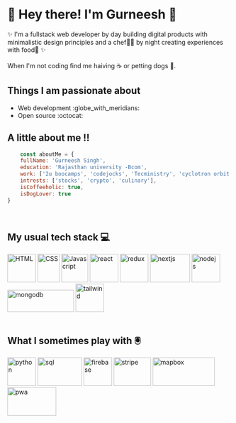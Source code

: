 # :raising_hand: Hey there! I'm Gurneesh 👋
✨ I'm a fullstack web developer by day building digital products with minimalistic design principles and a chef:cook: by night creating experiences with food:hocho: ✨
<br/>
<br/>
When I'm not coding find me haiving :coffee: or petting dogs :dog:.


## Things I am passionate about 
<ul>
<li>Web development :globe_with_meridians: </li>
<li>Open source :octocat: </li>
</ul>

## A little about me !!

```javascript
    const aboutMe = {
    fullName: 'Gurneesh Singh',
    education: 'Rajasthan university -Bcom',
    work: ['2u boocamps', 'codejocks', 'Tecministry', 'cyclotron orbit'],
    intrests: ['stocks', 'crypto', 'culinary'],
    isCoffeeholic: true,
    isDogLover: true 
}
```
<br/>

## My usual tech stack :computer:
<img src="https://upload.wikimedia.org/wikipedia/commons/thumb/6/61/HTML5_logo_and_wordmark.svg/240px-HTML5_logo_and_wordmark.svg.png" alt="HTML" height="64" width="64"/> <img src="https://upload.wikimedia.org/wikipedia/commons/thumb/d/d5/CSS3_logo_and_wordmark.svg/170px-CSS3_logo_and_wordmark.svg.png" alt="CSS" height="64" width="50"/>  <img src="https://camo.githubusercontent.com/3e873c61f69dc9ca946fce2f543bf9f99de5da98804cc6e68e837f35c0606ca3/68747470733a2f2f7265732e636c6f7564696e6172792e636f6d2f6e69636f313731312f696d6167652f75706c6f61642f635f7363616c652c685f33302f76313539383834393636322f6a6176617363726970745f656e697562702e706e67" alt="Javascript" height="64" width="60"/> <img src="https://brandslogos.com/wp-content/uploads/thumbs/react-logo-vector-1.svg" alt="react" height="64" width="64"/>  <img src="https://e7.pngegg.com/pngimages/669/447/png-clipart-redux-react-javascript-freecodecamp-npm-others-miscellaneous-purple-thumbnail.png" alt="redux" height="64" width="64"/>   <img src="https://cdn.thenewstack.io/media/2021/06/7c546588-nextjs.png" alt="nextjs" height="64" width="90"/>  <img src="https://usefulangle.com/img/thumb/nodejs.png" alt="nodejs" height="64" width="64"/>  <img src="https://user-images.githubusercontent.com/64369800/198764683-7e7f2bfb-7b38-4ef4-9b79-6d60f0102208.png" alt="mongodb" height="50" width="150"/>  <img src="https://upload.wikimedia.org/wikipedia/commons/thumb/d/d5/Tailwind_CSS_Logo.svg/1200px-Tailwind_CSS_Logo.svg.png" alt="tailwind" height="64" width="64"/>
<br/>
<br/>

## What I sometimes play with :trackball:
<img src="https://cdn3.iconfinder.com/data/icons/logos-and-brands-adobe/512/267_Python-512.png" alt="python" height="64" width="64"/>  <img src="https://cdn.freebiesupply.com/logos/large/2x/mysql-logo-png-transparent.png" alt="sql" height="64" width="100"/> <img src="https://cdn.worldvectorlogo.com/logos/firebase-1.svg" alt="firebase" height="64" width="64"/>  <img src="https://logos-world.net/wp-content/uploads/2021/03/Stripe-Emblem.png" alt="stripe" height="64" width="84"/> <img src="https://assets.website-files.com/5d3ef00c73102c436bc83996/5d3ef00c73102c1f23c83a2a_logo-reversed.png" alt="mapbox" height="64" width="140"/> <img src="https://user-images.githubusercontent.com/3104648/28351989-7f68389e-6c4b-11e7-9bf2-e9fcd4977e7a.png" alt="pwa" height="64" width="110"/>


<!--
**gurneeshsingh/gurneeshsingh** is a ✨ _special_ ✨ repository because its `README.md` (this file) appears on your GitHub profile.

Here are some ideas to get you started:

- 🔭 I’m currently working on ...
- 🌱 I’m currently learning ...
- 👯 I’m looking to collaborate on ...
- 🤔 I’m looking for help with ...
- 💬 Ask me about ...
- 📫 How to reach me: ...
- 😄 Pronouns: ...
- ⚡ Fun fact: ...
-->
